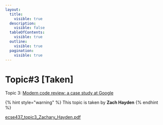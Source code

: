 ```yaml
---
layout:
  title:
    visible: true
  description:
    visible: false
  tableOfContents:
    visible: true
  outline:
    visible: true
  pagination:
    visible: true
---
```


# Topic#3 \[Taken]

Topic 3: [Modern code review: a case study at Google](https://dl.acm.org/doi/abs/10.1145/3183519.3183525)

{% hint style="warning" %}
This topic is taken by **Zach Hayden**
{% endhint %}

[ecse437_topic3_Zachary_Hayden.pdf](https://github.com/zachary0249/ECSE437/files/12819414/ecse437_topic3_Zachary_Hayden.pdf)
